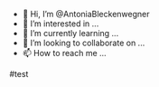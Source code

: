 - 👋 Hi, I’m @AntoniaBleckenwegner
- 👀 I’m interested in ...
- 🌱 I’m currently learning ...
- 💞️ I’m looking to collaborate on ...
- 📫 How to reach me ...

<!---
AntoniaBleckenwegner/AntoniaBleckenwegner is a ✨ special ✨ repository because its `README.md` (this file) appears on your GitHub profile.
You can click the Preview link to take a look at your changes.
--->

#test
